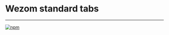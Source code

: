 # Wezom standard tabs

---

[![npm](https://img.shields.io/badge/npm-instakk-red.svg)](https://www.npmjs.com/package/wezom-standard-tabs)